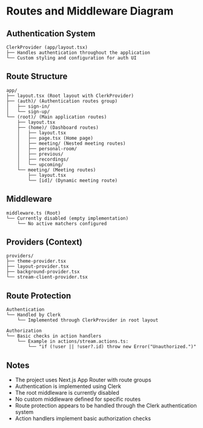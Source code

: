 # Routes and Middleware Diagram

## Authentication System
```
ClerkProvider (app/layout.tsx)
├── Handles authentication throughout the application
└── Custom styling and configuration for auth UI
```

## Route Structure
```
app/
├── layout.tsx (Root layout with ClerkProvider)
├── (auth)/ (Authentication routes group)
│   ├── sign-in/
│   └── sign-up/
└── (root)/ (Main application routes)
    ├── layout.tsx
    ├── (home)/ (Dashboard routes)
    │   ├── layout.tsx
    │   ├── page.tsx (Home page)
    │   ├── meeting/ (Nested meeting routes)
    │   ├── personal-room/
    │   ├── previous/
    │   ├── recordings/
    │   └── upcoming/
    └── meeting/ (Meeting routes)
        ├── layout.tsx
        └── [id]/ (Dynamic meeting route)
```

## Middleware
```
middleware.ts (Root)
└── Currently disabled (empty implementation)
    └── No active matchers configured
```

## Providers (Context)
```
providers/
├── theme-provider.tsx
├── layout-provider.tsx 
├── background-provider.tsx
└── stream-client-provider.tsx
```

## Route Protection
```
Authentication
└── Handled by Clerk
    └── Implemented through ClerkProvider in root layout

Authorization
└── Basic checks in action handlers
    └── Example in actions/stream.actions.ts:
        └── "if (!user || !user?.id) throw new Error("Unauthorized.")"
```

## Notes
- The project uses Next.js App Router with route groups
- Authentication is implemented using Clerk
- The root middleware is currently disabled
- No custom middleware defined for specific routes
- Route protection appears to be handled through the Clerk authentication system
- Action handlers implement basic authorization checks 